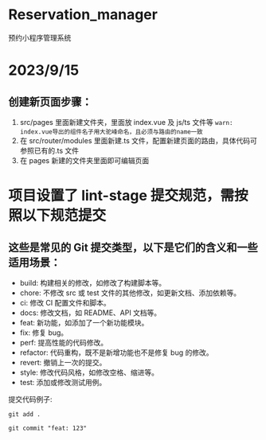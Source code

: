# Reservation_manager

预约小程序管理系统

# 2023/9/15

## 创建新页面步骤：

1. src/pages 里面新建文件夹，里面放 index.vue 及 js/ts 文件等
   `warn: index.vue导出的组件名子用大驼峰命名，且必须与路由的name一致`
2. 在 src/router/modules 里面新建.ts 文件，配置新建页面的路由，具体代码可参照已有的.ts 文件
3. 在 pages 新建的文件夹里面即可编辑页面

# 项目设置了 lint-stage 提交规范，需按照以下规范提交

## 这些是常见的 Git 提交类型，以下是它们的含义和一些适用场景：

- build: 构建相关的修改，如修改了构建脚本等。
- chore: 不修改 src 或 test 文件的其他修改，如更新文档、添加依赖等。
- ci: 修改 CI 配置文件和脚本。
- docs: 修改文档，如 README、API 文档等。
- feat: 新功能，如添加了一个新功能模块。
- fix: 修复 bug。
- perf: 提高性能的代码修改。
- refactor: 代码重构，既不是新增功能也不是修复 bug 的修改。
- revert: 撤销上一次的提交。
- style: 修改代码风格，如修改空格、缩进等。
- test: 添加或修改测试用例。

提交代码例子:

```
git add .
```

```
git commit "feat: 123"
```
